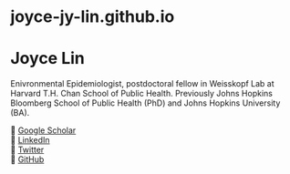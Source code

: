 # joyce-jy-lin.github.io

# Joyce Lin

Enivronmental Epidemiologist, postdoctoral fellow in Weisskopf Lab at Harvard T.H. Chan School of Public Health. Previously Johns Hopkins Bloomberg School of Public Health (PhD) and Johns Hopkins University (BA).

🔗 [Google Scholar](https://scholar.google.com/citations?user=ovjAFaQAAAAJ)  
🔗 [LinkedIn](https://www.linkedin.com/in/jlin/)  
🔗 [Twitter](https://x.com/joyce_jy_lin)  
🔗 [GitHub](https://github.com/joyce-jy-lin)
